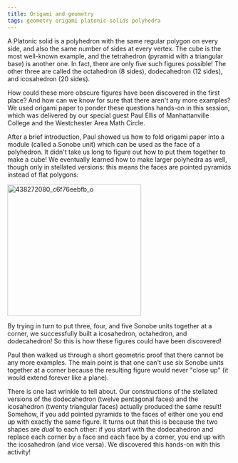 ```yaml
---
title: Origami and geometry
tags: geometry origami platonic-solids polyhedra
---
```


A Platonic solid is a polyhedron with the same regular polygon on every side, and also the same number of sides at every vertex. The cube is the most well-known example, and the tetrahedron (pyramid with a triangular base) is another one. In fact, there are only five such figures possible! The other three are called the octahedron (8 sides), dodecahedron (12 sides), and icosahedron (20 sides).

How could these more obscure figures have been discovered in the first place? And how can we know for sure that there aren't any more examples? We used origami paper to ponder these questions hands-on in this session, which was delivered by our special guest Paul Ellis of Manhattanville College and the Westchester Area Math Circle.<!--more-->

<p>After a brief introduction, Paul showed us how to fold origami paper into a module (called a Sonobe unit) which can be used as the face of a polyhedron. It didn't take us long to figure out how to put them together to make a cube! We eventually learned how to make larger polyhedra as well, though only in stellated versions: this means the faces are pointed pyramids instead of flat polygons:</p>
<p><a href="http://boisemathcircles.org/wp-content/uploads/2015/05/438272080_c6f76eebfb_o.jpg"><img src="{{ site.baseurl }}/assets/438272080_c6f76eebfb_o-300x295.jpg" alt="438272080_c6f76eebfb_o" width="300" height="295" class="aligncenter size-medium wp-image-509" /></a></p>
<p>By trying in turn to put three, four, and five Sonobe units together at a corner, we successfully built a icosahedron, octahedron, and dodecahedron! So this is how these figures could have been discovered!</p>
<p>Paul then walked us through a short geometric proof that there cannot be any more examples. The main point is that one can't use six Sonobe units together at a corner because the resulting figure would never "close up" (it would extend forever like a plane).</p>
<p>There is one last wrinkle to tell about. Our constructions of the stellated versions of the dodecahedron (twelve pentagonal faces) and the icosahedron (twenty triangular faces) actually produced the same result! Somehow, if you add pointed pyramids to the faces of either one you end up with exactly the same figure. It turns out that this is because the two shapes are <em>dual</em> to each other: if you start with the dodecahedron and replace each corner by a face and each face by a corner, you end up with the icosahedron (and vice versa). We discovered this hands-on with this activity!</p>
